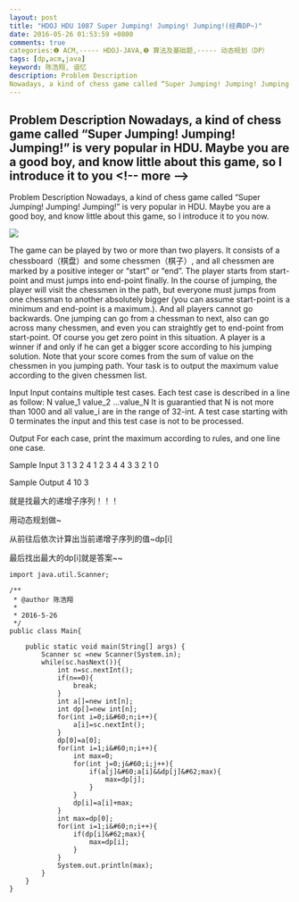 ```yaml
---
layout: post
title: "HDOJ HDU 1087 Super Jumping! Jumping! Jumping!(经典DP~)"
date: 2016-05-26 01:53:59 +0800
comments: true
categories:❶ ACM,----- HDOJ-JAVA,❺ 算法及基础题,----- 动态规划（DP）
tags: [dp,acm,java]
keyword: 陈浩翔, 谙忆
description: Problem Description 
Nowadays, a kind of chess game called “Super Jumping! Jumping! Jumping!” is very popular in HDU. Maybe you are a good boy, and know little about this game, so I introduce it to you 
---
```



Problem Description 
Nowadays, a kind of chess game called “Super Jumping! Jumping! Jumping!” is very popular in HDU. Maybe you are a good boy, and know little about this game, so I introduce it to you
&#60;!-- more --&#62;
----------

Problem Description
Nowadays, a kind of chess game called “Super Jumping! Jumping! Jumping!” is very popular in HDU. Maybe you are a good boy, and know little about this game, so I introduce it to you now.

![](http://img.blog.csdn.net/20160526015110476)



The game can be played by two or more than two players. It consists of a chessboard（棋盘）and some chessmen（棋子）, and all chessmen are marked by a positive integer or “start” or “end”. The player starts from start-point and must jumps into end-point finally. In the course of jumping, the player will visit the chessmen in the path, but everyone must jumps from one chessman to another absolutely bigger (you can assume start-point is a minimum and end-point is a maximum.). And all players cannot go backwards. One jumping can go from a chessman to next, also can go across many chessmen, and even you can straightly get to end-point from start-point. Of course you get zero point in this situation. A player is a winner if and only if he can get a bigger score according to his jumping solution. Note that your score comes from the sum of value on the chessmen in you jumping path.
Your task is to output the maximum value according to the given chessmen list.

 

Input
Input contains multiple test cases. Each test case is described in a line as follow:
N value_1 value_2 …value_N 
It is guarantied that N is not more than 1000 and all value_i are in the range of 32-int.
A test case starting with 0 terminates the input and this test case is not to be processed.

 

Output
For each case, print the maximum according to rules, and one line one case.

 

Sample Input
3 1 3 2
4 1 2 3 4
4 3 3 2 1
0
 

Sample Output
4
10
3


就是找最大的递增子序列！！！

用动态规划做~

从前往后依次计算出当前递增子序列的值~dp[i]

最后找出最大的dp[i]就是答案~~


```
import java.util.Scanner;

/**
 * @author 陈浩翔
 *
 * 2016-5-26
 */
public class Main{

	public static void main(String[] args) {
		Scanner sc =new Scanner(System.in);
		while(sc.hasNext()){
			int n=sc.nextInt();
			if(n==0){
				break;
			}
			int a[]=new int[n];
			int dp[]=new int[n];
			for(int i=0;i&#60;n;i++){
				a[i]=sc.nextInt();
			}
			dp[0]=a[0];
			for(int i=1;i&#60;n;i++){
				int max=0;
				for(int j=0;j&#60;i;j++){
					if(a[j]&#60;a[i]&&dp[j]&#62;max){
						max=dp[j];
					}
				}
				dp[i]=a[i]+max;
			}
			int max=dp[0];
			for(int i=1;i&#60;n;i++){
				if(dp[i]&#62;max){
					max=dp[i];
				}
			}
			System.out.println(max);
		}
	}
}

```